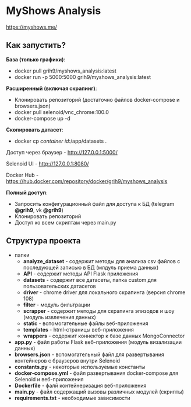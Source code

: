 # MyShows Analysis

https://myshows.me/

## Как запустить?
<b>База (только графики)</b>:
* docker pull grih9/myshows_analysis:latest
* docker run -p 5000:5000 grih9/myshows_analysis:latest

<b>Расширенный (включая скрапинг)</b>:
* Клонировать репозиторий (достаточно файлов docker-compose и browsers.json)
* docker pull selenoid/vnc_chrome:100.0
* docker-compose up -d

<b>Скопировать датасет</b>:
* docker cp *container id*:/app/datasets .


Доступ через браузер - http://127.0.0.1:5000/

Selenoid UI - http://127.0.0.1:8080/

Docker Hub - https://hub.docker.com/repository/docker/grih9/myshows_analysis


<b>Полный доступ</b>:
* Запросить конфигурационный файл для доступа к БД (telegram <b>@grih9</b>, vk <b>@grih9</b>)
* Клонировать репозиторий
* Доступ ко всем скриптам через main.py

## Структура проекта
* папки
  * <b>analyze_dataset</b> - содержит методы для анализа csv файлов с последующей записью в БД (млдуль приема данных)
  * <b>API</b> - содержит методы API Flask приложения
  * <b>datasets</b> - содержит все датасеты, папка custom для пользовательских датасетов
  * <b>driver</b> - chrome driver для локального скрапинга (версия chrome 108)
  * <b>filter</b> - модуль фильтрации
  * <b>scrapper</b> - содержит методы для скрапинга эпизодов и шоу (модуль извлечения данных)
  * <b>static</b> - вспомогательные файлы веб-приложения
  * <b>templates</b>  - html-страницы веб-приложения
  * <b>wrappers</b>  - содержит коннектор к базе данных MongoConnector
 * <b>app.py</b>  - файл работы Flask веб-приложения (модуль визализации данных)
 * <b>browsers.json</b> - вспомогательный файл для развертывания контейнеров с браузеров внутри Selenoid
 * <b>constants.py</b> - некоторые используемые константы
 * <b>docker-compose.yml</b> - файл развертывания docker-compose для Selenoid и веб-приложения
 * <b>Dockerfile</b> - фалй контейнеризация веб-приложения
 * <b>main.py</b> - файл содержащий вызовы различных модулей (скрипты)
 * <b>requirements.txt</b> - необходимые зависимости

